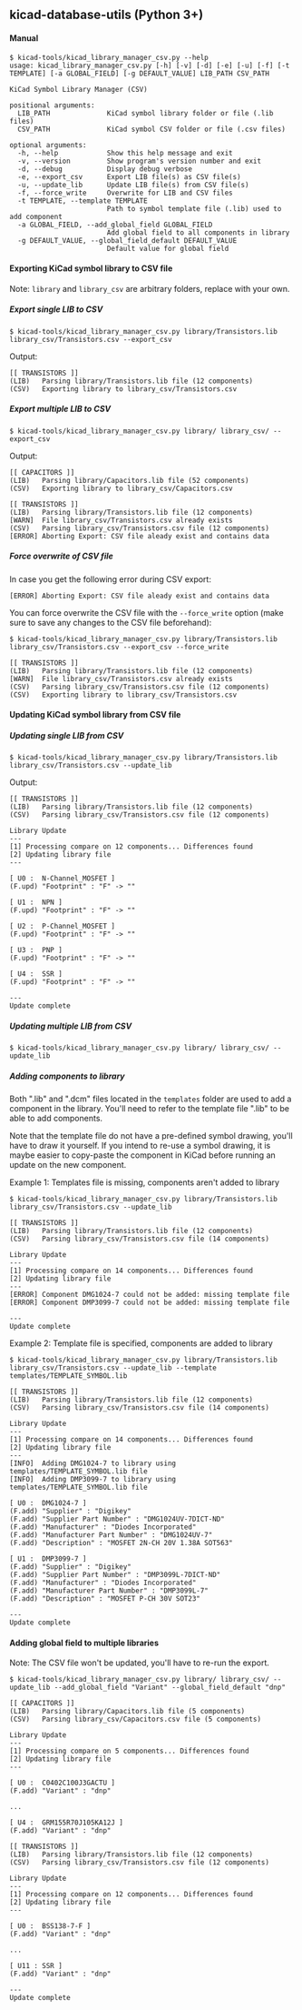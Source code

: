 ## kicad-database-utils (Python 3+)
#### Manual
```
$ kicad-tools/kicad_library_manager_csv.py --help
usage: kicad_library_manager_csv.py [-h] [-v] [-d] [-e] [-u] [-f] [-t TEMPLATE] [-a GLOBAL_FIELD] [-g DEFAULT_VALUE] LIB_PATH CSV_PATH

KiCad Symbol Library Manager (CSV)

positional arguments:
  LIB_PATH              KiCad symbol library folder or file (.lib files)
  CSV_PATH              KiCad symbol CSV folder or file (.csv files)

optional arguments:
  -h, --help            Show this help message and exit
  -v, --version         Show program's version number and exit
  -d, --debug           Display debug verbose
  -e, --export_csv      Export LIB file(s) as CSV file(s)
  -u, --update_lib      Update LIB file(s) from CSV file(s)
  -f, --force_write     Overwrite for LIB and CSV files
  -t TEMPLATE, --template TEMPLATE
                        Path to symbol template file (.lib) used to add component
  -a GLOBAL_FIELD, --add_global_field GLOBAL_FIELD
                        Add global field to all components in library
  -g DEFAULT_VALUE, --global_field_default DEFAULT_VALUE
                        Default value for global field
```
  
#### Exporting KiCad symbol library to CSV file
Note: `library` and `library_csv` are arbitrary folders, replace with your own.
##### Export single LIB to CSV
```
$ kicad-tools/kicad_library_manager_csv.py library/Transistors.lib library_csv/Transistors.csv --export_csv
```
Output:
```
[[ TRANSISTORS ]]
(LIB)	Parsing library/Transistors.lib file (12 components)
(CSV)	Exporting library to library_csv/Transistors.csv
```
##### Export multiple LIB to CSV
```
$ kicad-tools/kicad_library_manager_csv.py library/ library_csv/ --export_csv
```
Output:
```
[[ CAPACITORS ]]
(LIB)	Parsing library/Capacitors.lib file (52 components)
(CSV)	Exporting library to library_csv/Capacitors.csv

[[ TRANSISTORS ]]
(LIB)	Parsing library/Transistors.lib file (12 components)
[WARN]	File library_csv/Transistors.csv already exists
(CSV)	Parsing library_csv/Transistors.csv file (12 components)
[ERROR]	Aborting Export: CSV file aleady exist and contains data
```
##### Force overwrite of CSV file
In case you get the following error during CSV export:
```
[ERROR]	Aborting Export: CSV file aleady exist and contains data
```
You can force overwrite the CSV file with the `--force_write` option (make sure to save any changes to the CSV file beforehand):
```
$ kicad-tools/kicad_library_manager_csv.py library/Transistors.lib library_csv/Transistors.csv --export_csv --force_write

[[ TRANSISTORS ]]
(LIB)	Parsing library/Transistors.lib file (12 components)
[WARN]	File library_csv/Transistors.csv already exists
(CSV)	Parsing library_csv/Transistors.csv file (12 components)
(CSV)	Exporting library to library_csv/Transistors.csv
```
  
#### Updating KiCad symbol library from CSV file
##### Updating single LIB from CSV
```
$ kicad-tools/kicad_library_manager_csv.py library/Transistors.lib library_csv/Transistors.csv --update_lib
```
Output:
```
[[ TRANSISTORS ]]
(LIB)	Parsing library/Transistors.lib file (12 components)
(CSV)	Parsing library_csv/Transistors.csv file (12 components)

Library Update
---
[1]	Processing compare on 12 components... Differences found
[2]	Updating library file
---

[ U0 :	N-Channel_MOSFET ]
(F.upd) "Footprint" : "F" -> ""

[ U1 :	NPN ]
(F.upd) "Footprint" : "F" -> ""

[ U2 :	P-Channel_MOSFET ]
(F.upd) "Footprint" : "F" -> ""

[ U3 :	PNP ]
(F.upd) "Footprint" : "F" -> ""

[ U4 :	SSR ]
(F.upd) "Footprint" : "F" -> ""

---
Update complete
```
##### Updating multiple LIB from CSV
```
$ kicad-tools/kicad_library_manager_csv.py library/ library_csv/ --update_lib
```
##### Adding components to library
Both ".lib" and ".dcm" files located in the `templates` folder are used to add a component in the library. You'll need to refer to the template file ".lib" to be able to add components.

Note that the template file do not have a pre-defined symbol drawing, you'll have to draw it yourself.
If you intend to re-use a symbol drawing, it is maybe easier to copy-paste the component in KiCad before running an update on the new component.

Example 1: Templates file is missing, components aren't added to library
```
$ kicad-tools/kicad_library_manager_csv.py library/Transistors.lib library_csv/Transistors.csv --update_lib

[[ TRANSISTORS ]]
(LIB)	Parsing library/Transistors.lib file (12 components)
(CSV)	Parsing library_csv/Transistors.csv file (14 components)

Library Update
---
[1]	Processing compare on 14 components... Differences found
[2]	Updating library file
---
[ERROR]	Component DMG1024-7 could not be added: missing template file
[ERROR]	Component DMP3099-7 could not be added: missing template file

---
Update complete
```

Example 2: Template file is specified, components are added to library
```
$ kicad-tools/kicad_library_manager_csv.py library/Transistors.lib library_csv/Transistors.csv --update_lib --template templates/TEMPLATE_SYMBOL.lib 

[[ TRANSISTORS ]]
(LIB)	Parsing library/Transistors.lib file (12 components)
(CSV)	Parsing library_csv/Transistors.csv file (14 components)

Library Update
---
[1]	Processing compare on 14 components... Differences found
[2]	Updating library file
---
[INFO]	Adding DMG1024-7 to library using templates/TEMPLATE_SYMBOL.lib file
[INFO]	Adding DMP3099-7 to library using templates/TEMPLATE_SYMBOL.lib file

[ U0 :	DMG1024-7 ]
(F.add) "Supplier" : "Digikey"
(F.add) "Supplier Part Number" : "DMG1024UV-7DICT-ND"
(F.add) "Manufacturer" : "Diodes Incorporated"
(F.add) "Manufacturer Part Number" : "DMG1024UV-7"
(F.add) "Description" : "MOSFET 2N-CH 20V 1.38A SOT563"

[ U1 :	DMP3099-7 ]
(F.add) "Supplier" : "Digikey"
(F.add) "Supplier Part Number" : "DMP3099L-7DICT-ND"
(F.add) "Manufacturer" : "Diodes Incorporated"
(F.add) "Manufacturer Part Number" : "DMP3099L-7"
(F.add) "Description" : "MOSFET P-CH 30V SOT23"

---
Update complete
```

#### Adding global field to multiple libraries
Note: The CSV file won't be updated, you'll have to re-run the export.
```
$ kicad-tools/kicad_library_manager_csv.py library/ library_csv/ --update_lib --add_global_field "Variant" --global_field_default "dnp"

[[ CAPACITORS ]]
(LIB)	Parsing library/Capacitors.lib file (5 components)
(CSV)	Parsing library_csv/Capacitors.csv file (5 components)

Library Update
---
[1]	Processing compare on 5 components... Differences found
[2]	Updating library file
---

[ U0 :	C0402C100J3GACTU ]
(F.add) "Variant" : "dnp"

...

[ U4 :	GRM155R70J105KA12J ]
(F.add) "Variant" : "dnp"

[[ TRANSISTORS ]]
(LIB)	Parsing library/Transistors.lib file (12 components)
(CSV)	Parsing library_csv/Transistors.csv file (12 components)

Library Update
---
[1]	Processing compare on 12 components... Differences found
[2]	Updating library file
---

[ U0 :	BSS138-7-F ]
(F.add) "Variant" : "dnp"

...

[ U11 :	SSR ]
(F.add) "Variant" : "dnp"

---
Update complete
```
